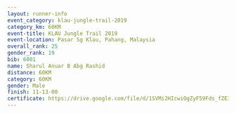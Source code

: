 ```yaml
---
layout: runner-info 
event_category: klau-jungle-trail-2019
category_km: 60KM 
event-title: KLAU Jungle Trail 2019 
event-location: Pasar Sg Klau, Pahang, Malaysia 
overall_rank: 25
gender_rank: 19
bib: 6001
name: Sharul Anuar B Abg Rashid
distance: 60KM
category: 60KM
gender: Male
finish: 11-13-00
certificate: https://drive.google.com/file/d/1SVMi2HIcwiOgZyF59Fds_fZE3tVgJoVb/view?usp=sharing
---
```

